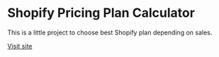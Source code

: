 # Shopify Pricing Plan Calculator

This is a little project to choose best Shopify plan depending on sales.

[Visit site](http://www.davidquirant.com/shopifycalculator/)
